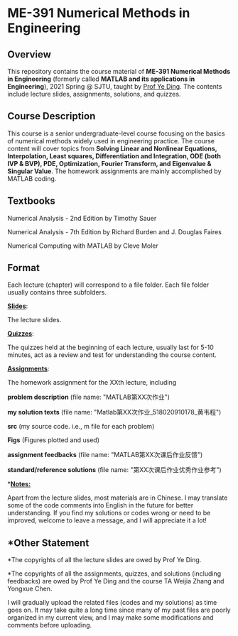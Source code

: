 # ME-391 Numerical Methods in Engineering

## Overview

This repository contains the course material of **ME-391 Numerical Methods in Engineering** (formerly called **MATLAB and its applications in Engineering**), 2021 Spring @ SJTU, taught by [Prof Ye Ding](https://me.sjtu.edu.cn/en/FullTimeTeacher/dingye.html). The contents include lecture slides, assignments, solutions, and quizzes.

## Course Description

This course is a senior undergraduate-level course focusing on the basics of numerical methods widely used in engineering practice. The course content will cover topics from **Solving Linear and Nonlinear Equations, Interpolation, Least squares,  Differentiation and Integration, ODE (both IVP & BVP), PDE, Optimization, Fourier Transform, and Eigenvalue & Singular Value**. The homework assignments are mainly accomplished by MATLAB coding.

## Textbooks

Numerical Analysis - 2nd Edition by Timothy Sauer

Numerical Analysis - 7th Edition by Richard Burden and J. Douglas Faires

Numerical Computing with MATLAB by Cleve Moler

## Format

Each lecture (chapter) will correspond to a file folder. Each file folder usually contains three subfolders.

**<u>Slides</u>**:

 The lecture slides.

**<u>Quizzes</u>**: 

The quizzes held at the beginning of each lecture, usually last for 5-10 minutes, act as a review and test for understanding the course content.

**<u>Assignments</u>**: 

The homework assignment for the XXth lecture, including 

**problem description** (file name: "MATLAB第XX次作业")

**my solution texts** (file name: "Matlab第XX次作业\_518020910178\_黄韦程")

**src** (my source code. i.e., m file for each problem)

**Figs** (Figures plotted and used)

**assignment feedbacks** (file name: "MATLAB第XX次课后作业反馈")

**standard/reference solutions** (file name: "第XX次课后作业优秀作业参考")



***<u>Notes:</u>** 

Apart from the lecture slides, most materials are in Chinese. I may translate some of the code comments into English in the future for better understanding. If you find my solutions or codes wrong or need to be improved, welcome to leave a message, and I will appreciate it a lot!

## *Other Statement

*The copyrights of all the lecture slides are owed by Prof Ye Ding.

*The copyrights of all the assignments, quizzes, and solutions (including feedbacks) are owed by Prof Ye Ding and the course TA Weijia Zhang and Yongxue Chen.

I will gradually upload the related files (codes and my solutions) as time goes on. It may take quite a long time since many of my past files are poorly organized in my current view, and I may make some modifications and comments before uploading.
